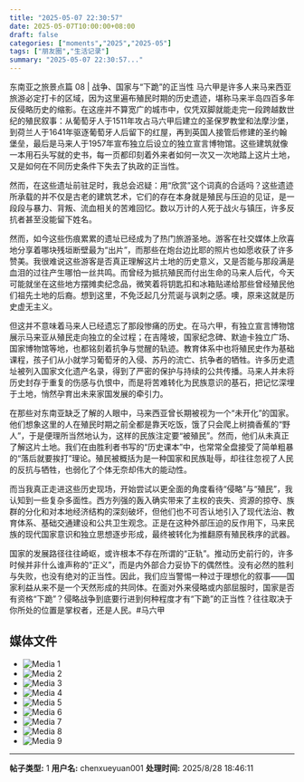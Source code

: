 ```yaml
---
title: "2025-05-07 22:30:57"
date: 2025-05-07T10:00:00+08:00
draft: false
categories: ["moments","2025","2025-05"]
tags: ["朋友圈","生活记录"]
summary: "2025-05-07 22:30:57..."
---
```


东南亚之旅景点篇 08 | 战争、国家与“下跪”的正当性
​
​马六甲是许多人来马来西亚旅游必定打卡的区域，因为这里遍布殖民时期的历史遗迹，堪称马来半岛四百多年反侵略历史的缩影。在这座并不算宽广的城市中，仅凭双脚就能走完一段跨越数世纪的殖民叙事：从葡萄牙人于1511年攻占马六甲后建立的圣保罗教堂和法摩沙堡，到荷兰人于1641年驱逐葡萄牙人后留下的红屋，再到英国人接管后修建的圣约翰堡垒，最后是马来人于1957年宣布独立后设立的独立宣言博物馆。这些建筑就像一本用石头写就的史书，每一页都印刻着外来者如何一次又一次地踏上这片土地，又是如何在不同历史条件下失去了执政的正当性。

然而，在这些遗址前驻足时，我总会迟疑：用“欣赏”这个词真的合适吗？这些遗迹所承载的并不仅是古老的建筑艺术，它们的存在本身就是殖民与压迫的见证，是一段段与暴力、背叛、流血相关的苦难回忆。数以万计的人死于战火与镇压，许多反抗者甚至没能留下姓名。

然而，如今这些伤痕累累的遗址已经成为了热门旅游圣地。游客在社交媒体上欣喜地分享着哪块残垣断壁最为“出片”，而那些在炮台边比耶的照片也如愿收获了许多赞美。我很难说这些游客是否真正理解这片土地的历史意义，又是否能与那段满是血泪的过往产生哪怕一丝共鸣。而曾经为抵抗殖民而付出生命的马来人后代，今天可能就坐在这些地方摆摊卖纪念品，微笑着将钥匙扣和冰箱贴递给那些曾经殖民他们祖先土地的后裔。想到这里，不免泛起几分荒诞与讽刺之感。噢，原来这就是历史虚无主义。

但这并不意味着马来人已经遗忘了那段惨痛的历史。在马六甲，有独立宣言博物馆展示马来亚从殖民走向独立的全过程；在吉隆坡，国家纪念碑、默迪卡独立广场、国家博物馆等地，也都铭刻着抗争与觉醒的轨迹。教育体系中也将殖民史作为基础课程，孩子们从小就学习葡萄牙的入侵、苏丹的流亡、抗争者的牺牲。许多历史遗址被列入国家文化遗产名录，得到了严密的保护与持续的公共传播。马来人并未将历史封存于重复的伤感与仇恨中，而是将苦难转化为民族意识的基石，把记忆深埋于土地，悄然孕育出未来家国发展的牵引力。

在那些对东南亚缺乏了解的人眼中，马来西亚曾长期被视为一个“未开化”的国家。他们想象这里的人在殖民时期之前全都是靠天吃饭，饿了只会爬上树摘香蕉的“野人”，于是便理所当然地认为，这样的民族注定要“被殖民”。然而，他们从未真正了解这片土地。我们在由胜利者书写的“历史课本”中，也常常全盘接受了简单粗暴的“落后就要挨打”理论。殖民被概括为是一种国家和民族耻辱，却往往忽视了人民的反抗与牺牲，也弱化了个体无奈却伟大的能动性。

而当我真正走进这些历史现场，开始尝试以更全面的角度看待“侵略”与“殖民”，我认知到一些复杂多面性。西方列强的轰入确实带来了主权的丧失、资源的掠夺、族群的分化和对本地经济结构的深刻破坏，但他们也不可否认地引入了现代法治、教育体系、基础交通建设和公共卫生观念。正是在这种外部压迫的反作用下，马来民族的现代国家意识和独立思想逐步形成，最终被转化为推翻原有殖民秩序的武器。

国家的发展路径往往崎岖，或许根本不存在所谓的“正轨”。推动历史前行的，许多时候并非什么谁声称的“正义”，而是内外部合力妥协下的偶然性。没有必然的胜利与失败，也没有绝对的正当性。因此，我们应当警惕一种过于理想化的叙事——国家利益从来不是一个天然形成的共同体。在面对外来侵略或内部屈服时，国家是否有资格“下跪”？侵略战争到底要行进到何种程度才有“下跪”的正当性？往往取决于你所处的位置是掌权者，还是人民。
​
​#马六甲

## 媒体文件

- ![Media 1](/Moments/photos/2025-05-07/202505072230570.jpg)
- ![Media 2](/Moments/photos/2025-05-07/202505072230571.jpg)
- ![Media 3](/Moments/photos/2025-05-07/202505072230572.jpg)
- ![Media 4](/Moments/photos/2025-05-07/202505072230573.jpg)
- ![Media 5](/Moments/photos/2025-05-07/202505072230574.jpg)
- ![Media 6](/Moments/photos/2025-05-07/202505072230575.jpg)
- ![Media 7](/Moments/photos/2025-05-07/202505072230576.jpg)
- ![Media 8](/Moments/photos/2025-05-07/202505072230577.jpg)
- ![Media 9](/Moments/photos/2025-05-07/202505072230578.jpg)

---

**帖子类型:** 1
**用户名:** chenxueyuan001
**处理时间:** 2025/8/28 18:46:11